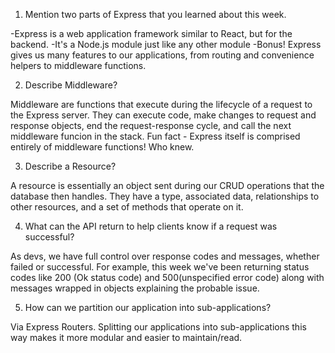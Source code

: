 1. Mention two parts of Express that you learned about this week.

-Express is a web application framework similar to React, but for the backend.
-It's a Node.js module just like any other module
-Bonus! Express gives us many features to our applications, from routing and convenience helpers to middleware functions.

2. Describe Middleware?

Middleware are functions that execute during the lifecycle of a request to the Express server. They can execute code, make changes to request and response objects, end the request-response cycle, and call the next middleware funcion in the stack. Fun fact - Express itself is comprised entirely of middleware functions! Who knew.

3. Describe a Resource?

A resource is essentially an object sent during our CRUD operations that the database then handles. They have a type, associated data, relationships to other resources, and a set of methods that operate on it. 

4. What can the API return to help clients know if a request was successful?

As devs, we have full control over response codes and messages, whether failed or successful. For example, this week we've been returning status codes like 200 (Ok status code) and 500(unspecified error code) along with messages wrapped in objects explaining the probable issue.

5. How can we partition our application into sub-applications?

Via Express Routers. Splitting our applications into sub-applications this way makes it more modular and easier to maintain/read.